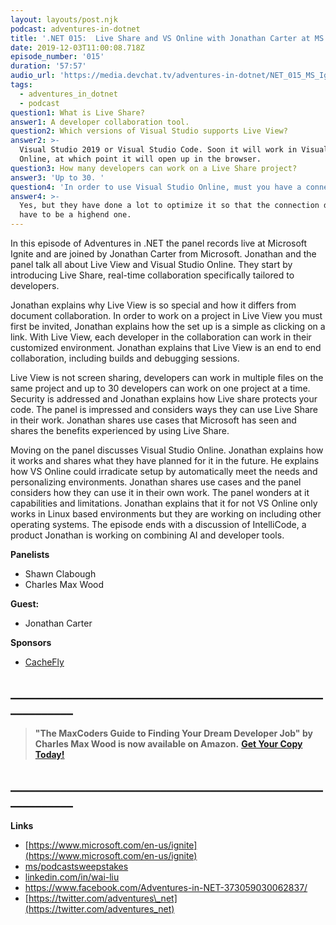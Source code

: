 ```yaml
---
layout: layouts/post.njk
podcast: adventures-in-dotnet
title: '.NET 015:  Live Share and VS Online with Jonathan Carter at MS Ignite'
date: 2019-12-03T11:00:08.718Z
episode_number: '015'
duration: '57:57'
audio_url: 'https://media.devchat.tv/adventures-in-dotnet/NET_015_MS_Ignite.mp3'
tags:
  - adventures_in_dotnet
  - podcast
question1: What is Live Share?
answer1: A developer collaboration tool.
question2: Which versions of Visual Studio supports Live View?
answer2: >-
  Visual Studio 2019 or Visual Studio Code. Soon it will work in Visual Studio
  Online, at which point it will open up in the browser.
question3: How many developers can work on a Live Share project?
answer3: 'Up to 30. '
question4: 'In order to use Visual Studio Online, must you have a connection?'
answer4: >-
  Yes, but they have done a lot to optimize it so that the connection does not
  have to be a highend one.
---
```

In this episode of Adventures in .NET the panel records live at Microsoft Ignite and are joined by Jonathan Carter from Microsoft. Jonathan and the panel talk all about Live View and Visual Studio Online. They start by introducing Live Share, real-time collaboration specifically tailored to developers. 

Jonathan explains why Live View is so special and how it differs from document collaboration. In order to work on a project in Live View you must first be invited, Jonathan explains how the set up is a simple as clicking on a link. With Live View, each developer in the collaboration can work in their customized environment. Jonathan explains that Live View is an end to end collaboration, including builds and debugging sessions. 

Live View is not screen sharing, developers can work in multiple files on the same project and up to 30 developers can work on one project at a time. Security is addressed and Jonathan explains how Live share protects your code. The panel is impressed and considers ways they can use Live Share in their work. Jonathan shares use cases that Microsoft has seen and shares the benefits experienced by using Live Share. 

Moving on the panel discusses Visual Studio Online. Jonathan explains how it works and shares what they have planned for it in the future. He explains how VS Online could irradicate setup by automatically meet the needs and personalizing environments. Jonathan shares use cases and the panel considers how they can use it in their own work. The panel wonders at it capabilities and limitations. Jonathan explains that it for not VS Online only works in Linux based environments but they are working on including other operating systems. The episode ends with a discussion of IntelliCode, a product Jonathan is working on combining AI and developer tools. 


**Panelists**

- Shawn Clabough
- Charles Max Wood

**Guest:**

- Jonathan Carter

**Sponsors**

- [CacheFly](https://www.cachefly.com/)

## **\_\_\_\_\_\_\_\_\_\_\_\_\_\_\_\_\_\_\_\_\_\_\_\_\_\_\_\_\_\_\_\_\_\_\_\_\_\_\_\_\_\_\_\_\_\_\_\_\_\_\_\_\_\_\_\_\_\_\_\_**

> **"The MaxCoders Guide to Finding Your Dream Developer Job" by Charles Max Wood is now available on Amazon.**  [**Get Your Copy Today!**](https://www.amazon.com/gp/product/B081MBL5C9/ref=as_li_ss_tl?ie=UTF8&linkCode=sl1&tag=devchattv-20&linkId=9d61363241636e2546ef46abba198746&language=en_US)

## **\_\_\_\_\_\_\_\_\_\_\_\_\_\_\_\_\_\_\_\_\_\_\_\_\_\_\_\_\_\_\_\_\_\_\_\_\_\_\_\_\_\_\_\_\_\_\_\_\_\_\_\_\_\_\_\_\_\_\_\_**

**Links**

- [https://www.microsoft.com/en-us/ignite](https://www.microsoft.com/en-us/ignite)
- [ms/podcastsweepstakes](https://forms.microsoft.com/Pages/ResponsePage.aspx?id=v4j5cvGGr0GRqy180BHbR6A3jm1fTq1Mgjyd2Qz8q4VUOU9EM1E4UllVR0dOSlYzWVhRVVlDMVYzSC4u)
- [linkedin.com/in/wai-liu](http://www.linkedin.com/in/wai-liu)
- [https://www.facebook.com/Adventures-in-NET-373059030062837/       ](https://www.facebook.com/Adventures-in-NET-373059030062837/)
- [https://twitter.com/adventures\_net](https://twitter.com/adventures_net)
